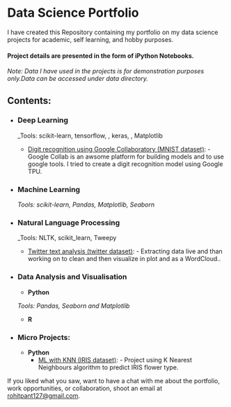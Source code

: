 # Data Science Portfolio
I have created this Repository containing my portfolio on my data science projects for academic, self learning, and hobby purposes. 

#### Project details are presented in the form of iPython Notebooks.

_Note: Data I have used in the projects is for demonstration purposes only.Data can be accessed under data directory._

## Contents:

- ### Deep Learning

	_Tools: scikit-learn, tensorflow, , keras, , Matplotlib
	
	 - [ Digit recognition using Google Collaboratory (MNIST dataset)](https://github.com/r-pant/r-pant.github.io/blob/master/mnist.ipynb): - Google Collab is an awsome platform for building models and to use google tools. I tried to create a digit recognition model using Google TPU.

- ### Machine Learning

	_Tools: scikit-learn, Pandas,  Matplotlib, Seaborn_ 

- ### Natural Language Processing

	_Tools: NLTK, scikit_learn, Tweepy
	
	 - [ Twitter text analysis (twitter dataset)](https://github.com/r-pant/r-pant.github.io/blob/master/twittr_sntimnt.ipynb): - Extracting data live and than working on to clean and then visualize in plot and as a WordCloud.. 

- ### Data Analysis and Visualisation
	- __Python__
	
	_Tools: Pandas, Seaborn and Matplotlib_

	- __R__ 


- ### Micro Projects: 

	- __Python__
		- [ML with KNN (IRIS dataset)](https://github.com/r-pant/r-pant.github.io/blob/master/ML%20with%20KNN%20(IRIS%20dataset).ipynb): - Project using K Nearest Neighbours algorithm to predict IRIS flower type. 

				
If you liked what you saw, want to have a chat with me about the portfolio, work opportunities, or collaboration, shoot an email at rohitpant127@gmail.com. 
